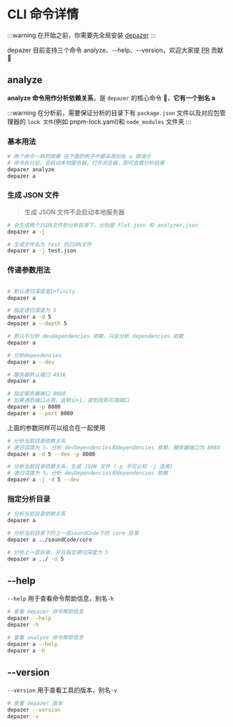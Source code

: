 # CLI 命令详情

:::warning
在开始之前，你需要先全局安装 [depazer](./quick-start.md#%E4%BD%BF%E7%94%A8depazer-cli)
:::

depazer 目前支持三个命令 analyze、--help、--version，欢迎大家提 [PR](https://github.com/depazer/depazer/pulls) 贡献 🥳

## analyze

**analyze 命令用作分析依赖关系**，是 `depazer` 的核心命令 🤩，**它有一个别名 a**

:::warning
在分析前，需要保证分析的目录下有 `package.json` 文件以及对应包管理器的 `lock 文件`(例如 pnpm-lock.yaml)和 `node_modules` 文件夹
:::

### 基本用法

```bash
# 两个命令一样的效果 在下面的例子中都采用别名 a 做演示
# 命令执行后，会启动本地服务器，打开浏览器，即可查看分析结果
depazer analyze
depazer a
```

### 生成 JSON 文件

> 生成 JSON 文件不会启动本地服务器

```bash
# 会生成两个JSON文件到分析目录下，分别是 flat.json 和 analyzer.json
depazer a -j

# 生成文件名为 test 的JSON文件
depazer a -j test.json
```

### 传递参数用法

```bash

# 默认递归深度是Infinity
depazer a

# 指定递归深度为 5
depazer a -d 5
depazer a --depth 5

# 默认不分析 devDependencies 依赖，只会分析 dependencies 依赖
depazer a

# 分析dependencies
depazer a --dev

# 服务器默认端口 4936
depazer a

# 指定服务器端口 8080
# 如果遇到端口占用，会默认+1，直到找到可用端口
depazer a -p 8080
depazer a --port 8080
```

上面的参数同样可以组合在一起使用

```bash
# 分析当前目录依赖关系
# 递归深度为 5，分析 devDependencies和dependencies 依赖，服务器端口为 8080
depazer a -d 5 --dev -p 8080

# 分析当前目录依赖关系，生成 JSON 文件 (-p 不可以和 -j 连用)
# 递归深度为 5，分析 devDependencies和dependencies 依赖
depazer a -j -d 5 --dev
```

### 指定分析目录

```bash
# 分析当前目录依赖关系
depazer a

# 分析当前目录下的上一层soundCode下的 core 目录
depazer a ../soundCode/core

# 分析上一层目录，并且指定递归深度为 5
depazer a ../ -d 5
```

## --help

`--help` 用于查看命令帮助信息，别名`-h`

```bash
# 查看 depazer 命令帮助信息
depazer --help
depazer -h

# 查看 analyze 命令帮助信息
depazer a --help
depazer a -h
```

## --version

`--version` 用于查看工具的版本，别名`-v`

```bash
# 查看 depazer 版本
depazer --version
depazer -v
```
